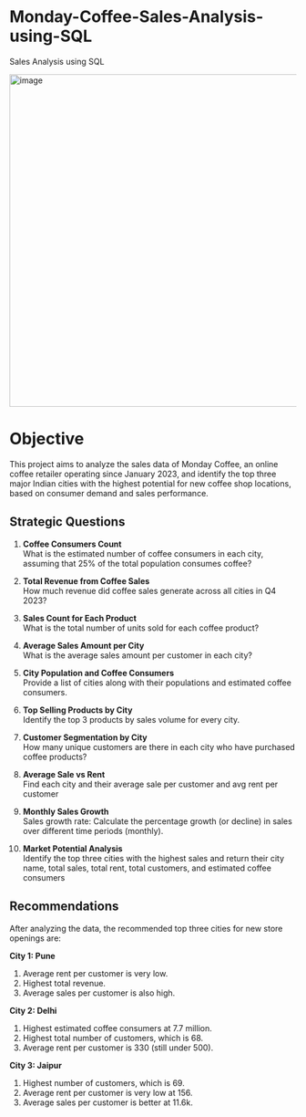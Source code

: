 # Monday-Coffee-Sales-Analysis-using-SQL
Sales Analysis using SQL

<img width="1168" height="583" alt="image" src="https://github.com/user-attachments/assets/3c81f3a5-7e38-4f35-a7f5-b370b1b1c31f" />

# Objective
This project aims to analyze the sales data of Monday Coffee, an online coffee retailer operating since January 2023, and identify the top three major Indian cities with the highest potential for new coffee shop locations, based on consumer demand and sales performance.

## Strategic Questions 
1. **Coffee Consumers Count**  
   What is the estimated number of coffee consumers in each city, assuming that 25% of the total population consumes coffee?

2. **Total Revenue from Coffee Sales**  
   How much revenue did coffee sales generate across all cities in Q4 2023?

3. **Sales Count for Each Product**  
   What is the total number of units sold for each coffee product?
   
5. **Average Sales Amount per City**  
   What is the average sales amount per customer in each city?

6. **City Population and Coffee Consumers**  
   Provide a list of cities along with their populations and estimated coffee consumers.

7. **Top Selling Products by City**  
   Identify the top 3 products by sales volume for every city.

8. **Customer Segmentation by City**  
   How many unique customers are there in each city who have purchased coffee products?

9. **Average Sale vs Rent**  
   Find each city and their average sale per customer and avg rent per customer

10. **Monthly Sales Growth**  
   Sales growth rate: Calculate the percentage growth (or decline) in sales over different time periods (monthly).

11. **Market Potential Analysis**  
   Identify the top three cities with the highest sales and return their city name, total sales, total rent, total customers, and estimated coffee consumers
    

## Recommendations
After analyzing the data, the recommended top three cities for new store openings are:

**City 1: Pune**  
1. Average rent per customer is very low.  
2. Highest total revenue.  
3. Average sales per customer is also high.

**City 2: Delhi**  
1. Highest estimated coffee consumers at 7.7 million.  
2. Highest total number of customers, which is 68.  
3. Average rent per customer is 330 (still under 500).

**City 3: Jaipur**  
1. Highest number of customers, which is 69.  
2. Average rent per customer is very low at 156.  
3. Average sales per customer is better at 11.6k.
